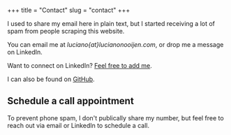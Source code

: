 +++
title = "Contact"
slug = "contact"
+++

I used to share my email here in plain text, but I started receiving a lot of spam from people scraping this website.

You can email me at _luciano{at}lucianonooijen.com_, or drop me a message on LinkedIn.

Want to connect on LinkedIn? [Feel free to add me](https://linkedin.com/in/lucianonooijen).

I can also be found on [GitHub](https://github.com/lucianonooijen/).

## Schedule a call appointment

To prevent phone spam, I don't publically share my number, but feel free to reach out via email or LinkedIn to schedule a call.
